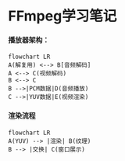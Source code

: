 # FFmpeg学习笔记



#### 播放器架构：

```mermaid
flowchart LR
A(解复用) <--> B[音频解码]
A <--> C(视频解码)
B <--> C
B -->|PCM数据|D(音频播放)
C -->|YUV数据|E(视频渲染)
```

#### 渲染流程

```mermaid
flowchart LR
A(YUV) --> |渲染| B(纹理)
B --> |交换| C(窗口展示)
```

